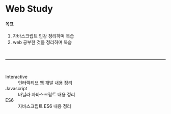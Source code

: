 # Web Study
<h4>목표</h4>
<ol>
  <li>자바스크립트 인강 정리하며 복습</li>
  <li>web 공부한 것들 정리하며 복습</li>
</ol>
<br />
<hr />
<br />
<dl>
  <dt>Interactive</dt>
  <dd>인터랙티브 웹 개발 내용 정리</dd>
  <dt>Javascript</dt>
  <dd>바닐라 자바스크립트 내용 정리</dd>
  <dt>ES6</dt>
  <dd>자바스크립트 ES6 내용 정리</dd>
</dl>
